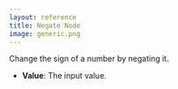 ```yaml
---
layout: reference
title: Negate Node
image: generic.png
---
```

Change the sign of a number by negating it.

* **Value**: The input value.

